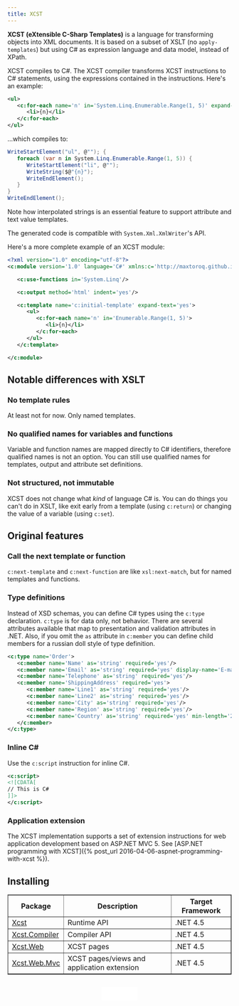 ```yaml
---
title: XCST
---
```


**XCST (eXtensible C-Sharp Templates)** is a language for transforming objects into XML documents. It is based on a subset of XSLT (no `apply-templates`) but using C# as expression language and data model, instead of XPath.

XCST compiles to C#. The XCST compiler transforms XCST instructions to C# statements, using the expressions contained in the instructions. Here's an example:

```xml
<ul>
   <c:for-each name='n' in='System.Linq.Enumerable.Range(1, 5)' expand-text='yes'>
      <li>{n}</li>
   </c:for-each>
</ul>
```

...which compiles to:

```csharp
WriteStartElement("ul", @""); {
   foreach (var n in System.Linq.Enumerable.Range(1, 5)) {
      WriteStartElement("li", @"");
      WriteString($@"{n}");
      WriteEndElement();
   }
}
WriteEndElement();
```

<div class="note">
Note how interpolated strings is an essential feature to support attribute and text value templates.
</div>

The generated code is compatible with `System.Xml.XmlWriter`'s API.

Here's a more complete example of an XCST module:

```xml
<?xml version="1.0" encoding="utf-8"?>
<c:module version='1.0' language='C#' xmlns:c='http://maxtoroq.github.io/XCST'>

   <c:use-functions in='System.Linq'/>

   <c:output method='html' indent='yes'/>

   <c:template name='c:initial-template' expand-text='yes'>
      <ul>
         <c:for-each name='n' in='Enumerable.Range(1, 5)'>
            <li>{n}</li>
         </c:for-each>
      </ul>
   </c:template>

</c:module>
```

Notable differences with XSLT
-----------------------------

### No template rules

At least not for now. Only named templates.

### No qualified names for variables and functions

Variable and function names are mapped directly to C# identifiers, therefore qualified names is not an option. You can still use qualified names for templates, output and attribute set definitions.

### Not structured, not immutable

XCST does not change what *kind* of language C# is. You can do things you can't do in XSLT, like exit early from a template (using `c:return`) or changing the value of a variable (using `c:set`).

Original features
-----------------

### Call the next template or function

`c:next-template` and `c:next-function` are like `xsl:next-match`, but for named templates and functions.

### Type definitions

Instead of XSD schemas, you can define C# types using the `c:type` declaration. `c:type` is for data only, not behavior. There are several attributes available that map to presentation and validation attributes in .NET. Also, if you omit the `as` attribute in `c:member` you can define child members for a russian doll style of type definition.

```xml
<c:type name='Order'>
   <c:member name='Name' as='string' required='yes'/>
   <c:member name='Email' as='string' required='yes' display-name='E-mail'/>
   <c:member name='Telephone' as='string' required='yes'/>
   <c:member name='ShippingAddress' required='yes'>
      <c:member name='Line1' as='string' required='yes'/>
      <c:member name='Line2' as='string' required='yes'/>
      <c:member name='City' as='string' required='yes'/>
      <c:member name='Region' as='string' required='yes'/>
      <c:member name='Country' as='string' required='yes' min-length='2' max-length='2'/>
   </c:member>
</c:type>
```

### Inline C&#35;

Use the `c:script` instruction for inline C#.

```xml
<c:script>
<![CDATA[
// This is C#
]]>
</c:script>
```

### Application extension

The XCST implementation supports a set of extension instructions for web application development based on ASP.NET MVC 5. See [ASP.NET programming with XCST]({% post_url 2016-04-06-aspnet-programming-with-xcst %}).

Installing
----------

<table border="1" cellpadding="4">
<thead>
<tr>
<th>Package</th>
<th>Description</th>
<th>Target Framework</th>
</tr>
</thead>
<tbody>
<tr>
<td><a href="https://www.nuget.org/packages/Xcst">Xcst</a></td>
<td>Runtime API</td>
<td>.NET 4.5</td>
</tr>
<tr>
<td><a href="https://www.nuget.org/packages/Xcst.Compiler">Xcst.Compiler</a></td>
<td>Compiler API</td>
<td>.NET 4.5</td>
</tr>
<tr>
<td><a href="https://www.nuget.org/packages/Xcst.Web">Xcst.Web</a></td>
<td>XCST pages</td>
<td>.NET 4.5</td>
</tr>
<tr>
<td><a href="https://www.nuget.org/packages/Xcst.Web.Mvc">Xcst.Web.Mvc</a></td>
<td>XCST pages/views and application extension</td>
<td>.NET 4.5</td>
</tr>
</tbody>
</table>

<div style="text-align: center; margin-top: 2em">
   <iframe src="/github-btn.html?user={{site.github.owner_name}}&repo=XCST&type=star&size=large" frameborder="0" scrolling="0" width="80px" height="30px"></iframe>
</div>

